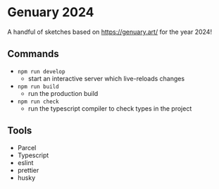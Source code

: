 # Genuary 2024

A handful of sketches based on https://genuary.art/ for the year 2024!

## Commands

- `npm run develop`
  - start an interactive server which live-reloads changes
- `npm run build`
  - run the production build
- `npm run check`
  - run the typescript compiler to check types in the project

## Tools

- Parcel
- Typescript
- eslint
- prettier
- husky
